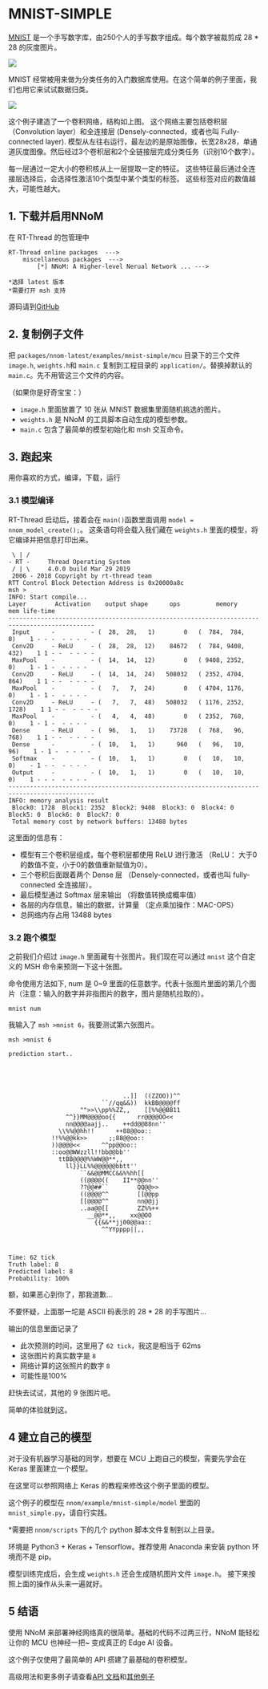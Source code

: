 
# MNIST-SIMPLE

[MNIST](http://yann.lecun.com/exdb/mnist/) 是一个手写数字库，由250个人的手写数字组成。每个数字被裁剪成 28 * 28 的灰度图片。

![](figures/example_mnist.png)

MNIST 经常被用来做为分类任务的入门数据库使用。在这个简单的例子里面，我们也用它来试试数据归类。 


![](figures/example_mnist_simple_model_structure.png)

这个例子建造了一个卷积网络，结构如上图。
这个网络主要包括卷积层（Convolution layer）和全连接层 (Densely-connected，或者也叫 Fully-connected layer). 
模型从左往右运行，最左边的是原始图像，长宽28x28，单通道灰度图像。然后经过3个卷积层和2个全链接层完成分类任务（识别10个数字）。

每一层通过一定大小的卷积核从上一层提取一定的特征。
这些特征最后通过全连接层选择后，会选择性激活10个类型中某个类型的标签。
这些标签对应的数值越大，可能性越大。



## 1. 下载并启用NNoM

在 RT-Thread 的包管理中

~~~
RT-Thread online packages  --->
    miscellaneous packages  --->
        [*] NNoM: A Higher-level Nerual Network ...	--->

*选择 latest 版本
*需要打开 msh 支持		
~~~

源码请到[GitHub](https://github.com/majianjia/nnom)


## 2. 复制例子文件

把 `packages/nnom-latest/examples/mnist-simple/mcu` 目录下的三个文件 `image.h`, `weights.h`和 `main.c` 复制到工程目录的 `application/`。替换掉默认的 `main.c`。先不用管这三个文件的内容。

（如果你是好奇宝宝：）

- `image.h` 里面放置了 10 张从 MNIST 数据集里面随机挑选的图片。
- `weights.h` 是 NNoM 的工具脚本自动生成的模型参数。
- `main.c` 包含了最简单的模型初始化和 msh 交互命令。


## 3. 跑起来

用你喜欢的方式，编译，下载，运行

### 3.1 模型编译

RT-Thread 启动后，接着会在 `main()`函数里面调用 `model = nnom_model_create();`。
这条语句将会载入我们藏在 `weights.h` 里面的模型，将它编译并把信息打印出来。

~~~
 \ | /
- RT -     Thread Operating System
 / | \     4.0.0 build Mar 29 2019
 2006 - 2018 Copyright by rt-thread team
RTT Control Block Detection Address is 0x20000a8c
msh >
INFO: Start compile...
Layer        Activation    output shape      ops          memory            mem life-time
----------------------------------------------------------------------------------------------
 Input      -          - (  28,  28,   1)        0   (  784,  784,    0)    1 - - -  - - - - 
 Conv2D     - ReLU     - (  28,  28,  12)    84672   (  784, 9408,  432)    1 1 - -  - - - - 
 MaxPool    -          - (  14,  14,  12)        0   ( 9408, 2352,    0)    1 - 1 -  - - - - 
 Conv2D     - ReLU     - (  14,  14,  24)   508032   ( 2352, 4704,  864)    1 1 - -  - - - - 
 MaxPool    -          - (   7,   7,  24)        0   ( 4704, 1176,    0)    1 - 1 -  - - - - 
 Conv2D     - ReLU     - (   7,   7,  48)   508032   ( 1176, 2352, 1728)    1 1 - -  - - - - 
 MaxPool    -          - (   4,   4,  48)        0   ( 2352,  768,    0)    1 - 1 -  - - - - 
 Dense      - ReLU     - (  96,   1,   1)    73728   (  768,   96,  768)    1 1 - -  - - - - 
 Dense      -          - (  10,   1,   1)      960   (   96,   10,   96)    1 - 1 -  - - - - 
 Softmax    -          - (  10,   1,   1)        0   (   10,   10,    0)    - 1 - -  - - - - 
 Output     -          - (  10,   1,   1)        0   (   10,   10,    0)    1 - - -  - - - - 
----------------------------------------------------------------------------------------------
INFO: memory analysis result
 Block0: 1728  Block1: 2352  Block2: 9408  Block3: 0  Block4: 0  Block5: 0  Block6: 0  Block7: 0  
 Total memory cost by network buffers: 13488 bytes
~~~

这里面的信息有：

- 模型有三个卷积层组成，每个卷积层都使用 ReLU 进行激活 （ReLU： 大于0的数值不变，小于0的数值重新赋值为0）。
- 三个卷积后面跟着两个 Dense 层 （Densely-connected，或者也叫 fully-connected 全连接层）。
- 最后模型通过 Softmax 层来输出 （将数值转换成概率值）
- 各层的内存信息，输出的数据，计算量 （定点乘加操作：MAC-OPS）
- 总网络内存占用 13488 bytes

### 3.2 跑个模型

之前我们介绍过 `image.h` 里面藏有十张图片。我们现在可以通过 `mnist` 这个自定义的 MSH 命令来预测一下这十张图。

命令使用方法如下, num 是 0~9 里面的任意数字。代表十张图片里面的第几个图片（注意：输入的数字并非指图片的数字，图片是随机拉取的）。

`mnist num`

我输入了 `msh >mnist 6`，我要测试第六张图片。

~~~
msh >mnist 6

prediction start.. 
                                                        
                                                        
                                                        
                                                        
                                                        
                                ..]]  ((ZZOO))^^        
                          ``//qq&&))  kkBB@@@@ff        
                    "">>\\pp%%ZZ,,    [[%%@@BB11        
                ^^}}MM@@@@oo{{      rr@@@@OO<<          
                nn@@@@aajj..    ++dd@@88nn''            
              \\%%@@hh!!      ++88@@oo::                
            !!%%@@kk>>      ;;88@@oo::                  
            ))@@@@<<      ^^pp@@oo::                    
            ::oo@@WWzzll!!bb@@bb''                      
              ttBB@@@@%%WW@@**,,                        
                ll}}LL%%@@@@@@bbtt''                    
                    ``&&@@MMCC&&%%hh[[                  
                    ((@@@@((    II**@@nn''              
                    ??@@##``        QQ@@>>              
                    ((@@@@^^        [[@@pp              
                    [[@@@@^^        nn@@jj              
                    ..aa@@[[        ZZ%%++              
                      __@@**,,    xx@@OO                
                        {{&&**jj00@@aa::                
                          ^^YYpppp||,,                  
                                                        
                                                        
                                                        
Time: 62 tick
Truth label: 8
Predicted label: 8
Probability: 100%

~~~

额，如果恶心到你了，那我道歉...

不要怀疑，上面那一坨是 ASCII 码表示的 28 * 28 的手写图片...

输出的信息里面记录了

- 此次预测的时间，这里用了 `62 tick`，我这是相当于 62ms
- 这张图片的真实数字是 `8`
- 网络计算的这张照片的数字 `8`
- 可能性是100%

赶快去试试，其他的 9 张图片吧。

简单的体验就到这。

## 4 建立自己的模型

对于没有机器学习基础的同学，想要在 MCU 上跑自己的模型，需要先学会在 Keras 里面建立一个模型。

在这里可以参照网络上 Keras 的教程来修改这个例子里面的模型。

这个例子的模型在 `nnom/example/mnist-simple/model` 里面的 `mnist_simple.py`，请自行实践。

*需要把 `nnom/scripts` 下的几个 python 脚本文件复制到以上目录。

环境是 Python3 + Keras + Tensorflow。推荐使用 Anaconda 来安装 python 环境而不是 pip。

模型训练完成后，会生成 `weights.h` 还会生成随机图片文件 `image.h`。 接下来按照上面的操作从头来一遍就好。

## 5 结语

使用 NNoM 来部署神经网络真的很简单。基础的代码不过两三行，NNoM 能轻松让你的 MCU 也神经一把~ 变成真正的 Edge AI 设备。

这个例子仅使用了最简单的 API 搭建了最基础的卷积模型。

高级用法和更多例子请查看[API 文档](https://majianjia.github.io/nnom/)和[其他例子](https://github.com/majianjia/nnom/tree/master/examples)




















